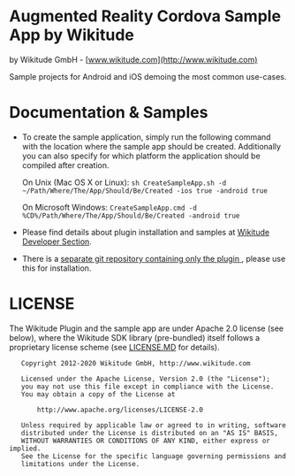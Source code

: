 
# Augmented Reality Cordova Sample App by Wikitude
by Wikitude GmbH - [www.wikitude.com](http://www.wikitude.com)

Sample projects for Android and iOS demoing the most common use-cases. 

# Documentation & Samples

- To create the sample application, simply run the following command with the location where the sample app should be created. Additionally you can also specify for which platform the application should be compiled after creation.

	On Unix (Mac OS X or Linux):
	`sh CreateSampleApp.sh -d ~/Path/Where/The/App/Should/Be/Created -ios true -android true`

	On Microsoft Windows:
	`CreateSampleApp.cmd -d %CD%/Path/Where/The/App/Should/Be/Created -android true`

- Please find details about plugin installation and samples at [Wikitude Developer Section](http://www.wikitude.com/documentation/phonegap).
- There is a [separate git repository containing only the plugin ](https://github.com/Wikitude/wikitude-phonegap), please use this for installation.



# LICENSE
The Wikitude Plugin and the sample app are under Apache 2.0 license (see below), where the Wikitude SDK library (pre-bundled) itself follows a proprietary license scheme (see [LICENSE.MD](https://github.com/Wikitude/wikitude-cordova-plugin/blob/master/LICENSE.MD) for details).

``` 
   Copyright 2012-2020 Wikitude GmbH, http://www.wikitude.com

   Licensed under the Apache License, Version 2.0 (the "License");
   you may not use this file except in compliance with the License.
   You may obtain a copy of the License at

       http://www.apache.org/licenses/LICENSE-2.0

   Unless required by applicable law or agreed to in writing, software
   distributed under the License is distributed on an "AS IS" BASIS,
   WITHOUT WARRANTIES OR CONDITIONS OF ANY KIND, either express or implied.
   See the License for the specific language governing permissions and
   limitations under the License.
``` 
